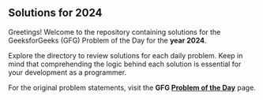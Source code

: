 ## Solutions for 2024

Greetings! Welcome to the repository containing solutions for the GeeksforGeeks (GFG) Problem of the Day for the **year 2024**.

Explore the directory to review solutions for each daily problem. Keep in mind that comprehending the logic behind each solution is essential for your development as a programmer.

For the original problem statements, visit the **GFG [Problem of the Day](https://practice.geeksforgeeks.org/problem-of-the-day)** page.
